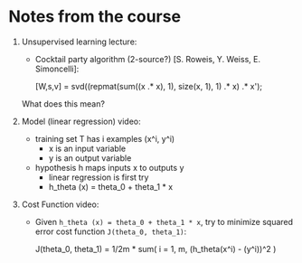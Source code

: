 # Notes from the course

1. Unsupervised learning lecture:

    - Cocktail party algorithm (2-source?) [S. Roweis, Y. Weiss, E. Simoncelli]:

        [W,s,v] = svd((repmat(sum((x .* x), 1), size(x, 1), 1) .* x) .* x');

    What does this mean?

2. Model (linear regression) video:

    - training set T has i examples (x^i, y^i)
      - x is an input variable
      - y is an output variable
    - hypothesis h maps inputs x to outputs y
      - linear regression is first try
      - h_theta (x) = theta_0 + theta_1 * x

3. Cost Function video:

    - Given `h_theta (x) = theta_0 + theta_1 * x`,
      try to minimize squared error cost function `J(theta_0, theta_1)`:

        J(theta_0, theta_1) = 1/2m * sum( i = 1, m, (h_theta(x^i) - (y^i))^2 )

